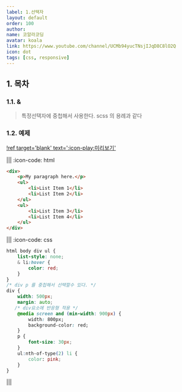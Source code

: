 ```yaml
---
label: 1.선택자
layout: default
order: 100
author:
name: 코알라코딩
avatar: koala
link: https://www.youtube.com/channel/UCMb94yucTNsjIJqD8C8lO2Q
icon: dot
tags: [css, responsive]
---
```


## 1. 목차

### 1.1. &

> 특정선택자에 중첩해서 사용한다.
> scss 의 용례과 같다

### 1.2. 예제

[!ref target='blank' text=':icon-play:미리보기'](https://qwerewqwerew.github.io/source/css/1-selector/01.html)

||| :icon-code: html

```html #
<div>
	<p>My paragraph here.</p>
	<ul>
		<li>List Item 1</li>
		<li>List Item 2</li>
	</ul>
	<ul>
		<li>List Item 3</li>
		<li>List Item 4</li>
	</ul>
</div>
```

||| :icon-code: css

```css #
html body div ul {
	list-style: none;
	& li:hover {
		color: red;
	}
}
/* div p 를 중첩해서 선택할수 있다. */
div {
	width: 500px;
	margin: auto;
   /* div요소에 반응형 적용 */
	@media screen and (min-width: 900px) {
		width: 800px;
		background-color: red;
	}
	p {
		font-size: 30px;
	}
	ul:nth-of-type(2) li {
		color: pink;
	}
}
```

|||
